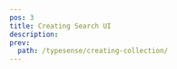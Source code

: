 ```yaml
---
pos: 3
title: Creating Search UI
description:
prev:
  path: /typesense/creating-collection/
---
```


